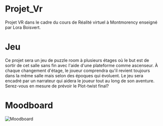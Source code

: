 # Projet_Vr
Projet VR dans le cadre du cours de Réalité virtuel à Montmorency enseigné par Lora Boisvert.

# Jeu
Ce projet sera un jeu de puzzle room à plusieurs étages où le but est de sortir de cet salle sans fin avec l'aide d'une plateforme comme ascenseur. À chaque changement d'étage, le joueur comprendra qu'il revient toujours dans la même salle mais selon des époques qui évoluent. Le jeu sera encadré par un narrateur qui aidera le joueur tout au long de son aventure. Serez-vous en mesure de prévoir le Plot-twist final?
# Moodboard
![Moodboard](https://github.com/IsaacFaf/Projet_Vr/assets/89608287/89b25690-0499-4cdb-bb92-3a91eaca5529)
